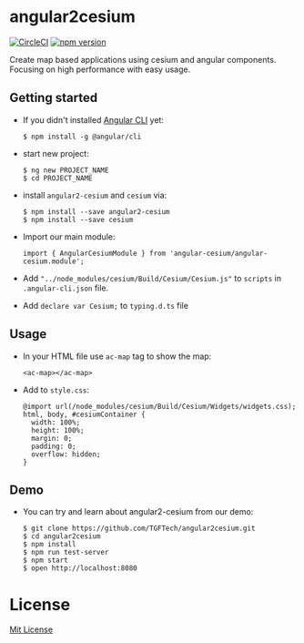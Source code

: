 # angular2cesium
[![CircleCI](https://circleci.com/gh/TGFTech/angular2cesium.svg?style=shield)](https://circleci.com/gh/TGFTech/angular2cesium)
[![npm version](https://img.shields.io/npm/v/angular2-cesium.svg?style=flat-square)](https://www.npmjs.com/package/angular2-cesium)

Create map based applications using cesium and angular components.
Focusing on high performance with easy usage.

## Getting started

+ If you didn't installed [Angular CLI](https://github.com/angular/angular-cli) yet:
    ```
    $ npm install -g @angular/cli
    ```
    
+ start new project:
    ```
    $ ng new PROJECT_NAME
    $ cd PROJECT_NAME
    ```
    
+ install `angular2-cesium` and `cesium` via:
  ```
  $ npm install --save angular2-cesium
  $ npm install --save cesium
  ```

+ Import our main module:
    ```
    import { AngularCesiumModule } from 'angular-cesium/angular-cesium.module';
    ```

+ Add `"../node_modules/cesium/Build/Cesium/Cesium.js"`
to `scripts` in `.angular-cli.json` file.

+ Add `declare var Cesium;` to `typing.d.ts` file

## Usage

+ In your HTML file use `ac-map` tag to show the map:
  ```
  <ac-map></ac-map>
  ```
  
+ Add to `style.css`:
  ```
  @import url(/node_modules/cesium/Build/Cesium/Widgets/widgets.css);
  html, body, #cesiumContainer {
    width: 100%;
    height: 100%;
    margin: 0;
    padding: 0;
    overflow: hidden;
  }
  ```

## Demo
+ You can try and learn about angular2-cesium from our demo:
    ```
    $ git clone https://github.com/TGFTech/angular2cesium.git
    $ cd angular2cesium
    $ npm install
    $ npm run test-server
    $ npm start
    $ open http://localhost:8080
    ```

# License
[Mit License](https://opensource.org/licenses/MIT)
    
